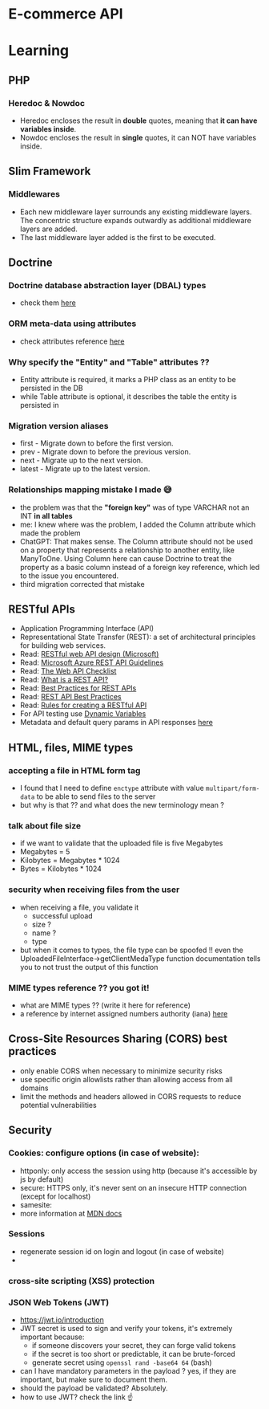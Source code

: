# E-commerce API

# Learning
## PHP
### Heredoc & Nowdoc
- Heredoc encloses the result in <strong>double</strong> quotes, meaning that <strong>it can have variables inside</strong>.
- Nowdoc encloses the result in <strong>single</strong> quotes, it can NOT have variables inside.

## Slim Framework
### Middlewares
- Each new middleware layer surrounds any existing middleware layers. The concentric structure expands outwardly as additional middleware layers are added.
- The last middleware layer added is the first to be executed. 

## Doctrine
### Doctrine database abstraction layer (DBAL) types
- check them [here](https://www.doctrine-project.org/projects/doctrine-dbal/en/4.1/reference/types.html)

### ORM meta-data using attributes
- check attributes reference [here](https://www.doctrine-project.org/projects/doctrine-orm/en/3.2/reference/attributes-reference.html)

### Why specify the "Entity" and "Table" attributes ??
  - Entity attribute is required, it marks a PHP class as an entity to be persisted in the DB
  - while Table attribute is optional, it describes the table the entity is persisted in

### Migration version aliases
- first - Migrate down to before the first version.
- prev - Migrate down to before the previous version.
- next - Migrate up to the next version.
- latest - Migrate up to the latest version.

### Relationships mapping mistake I made 😅
- the problem was that the **"foreign key"** was of type VARCHAR not an INT **in all tables**
- me: I knew where was the problem, I added the Column attribute which made the problem
- ChatGPT: That makes sense. The Column attribute should not be used on a property that represents a relationship to another entity, like ManyToOne. Using Column here can cause Doctrine to treat the property as a basic column instead of a foreign key reference, which led to the issue you encountered.
- third migration corrected that mistake

## RESTful APIs
- Application Programming Interface (API)
- Representational State Transfer (REST): a set of architectural principles for building web services.
- Read: [RESTful web API design (Microsoft)](https://learn.microsoft.com/en-us/azure/architecture/best-practices/api-design)
- Read: [Microsoft Azure REST API Guidelines](https://github.com/microsoft/api-guidelines/blob/vNext/azure/Guidelines.md)
- Read: [The Web API Checklist](https://mathieu.fenniak.net/the-api-checklist/)
- Read: [What is a REST API?](https://blog.postman.com/rest-api-examples/)
- Read: [Best Practices for REST APIs](https://www.linkedin.com/pulse/best-practices-rest-apis-sergey-idelson/)
- Read: [REST API Best Practices](https://restfulapi.net/resource-naming/)
- Read: [Rules for creating a RESTful API](https://chatgpt.com/share/677d2db6-f570-800c-b5ea-5d783f731bf1)
- For API testing use [Dynamic Variables](https://learning.postman.com/docs/tests-and-scripts/write-scripts/variables-list)
- Metadata and default query params in API responses [here](https://chatgpt.com/share/67be06af-b354-800c-b7aa-3e648eab2d51) 

## HTML, files, MIME types
### accepting a file in HTML form tag
- I found that I need to define `enctype` attribute with value `multipart/form-data` to be able to send files to the server
- but why is that ?? and what does the new terminology mean ?

### talk about file size
- if we want to validate that the uploaded file is five Megabytes
- Megabytes = 5
- Kilobytes = Megabytes * 1024
- Bytes = Kilobytes * 1024

### security when receiving files from the user
- when receiving a file, you validate it
  - successful upload
  - size ?
  - name ?
  - type
- but when it comes to types, the file type can be spoofed !! even the UploadedFileInterface->getClientMedaType function documentation tells you to not trust the output of this function 

### MIME types reference ?? you got it!
- what are MIME types ?? (write it here for reference)
- a reference by internet assigned numbers authority (iana) [here](https://www.iana.org/assignments/media-types/media-types.xhtml)

## Cross-Site Resources Sharing (CORS) best practices
- only enable CORS when necessary to minimize security risks
- use specific origin allowlists rather than allowing access from all domains
- limit the methods and headers allowed in CORS requests to reduce potential vulnerabilities

## Security
### Cookies: configure options (in case of website):
  - httponly: only access the session using http (because it's accessible by js by default)
  - secure: HTTPS only, it's never sent on an insecure HTTP connection (except for localhost) 
  - samesite: 
  - more information at [MDN docs](https://developer.mozilla.org/en-US/docs/Web/HTTP/Cookies)

### Sessions
  - regenerate session id on login and logout (in case of website)
  - 

### cross-site scripting (XSS) protection

### JSON Web Tokens (JWT)
  - https://jwt.io/introduction
  - JWT secret is used to sign and verify your tokens, it's extremely important because:
    - if someone discovers your secret, they can forge valid tokens
    - if the secret is too short or predictable, it can be brute-forced
    - generate secret using `openssl rand -base64 64` (bash)
  - can I have mandatory parameters in the payload ? yes, if they are important, but make sure to document them.
  - should the payload be validated? Absolutely.
  - how to use JWT? check the link ☝️
